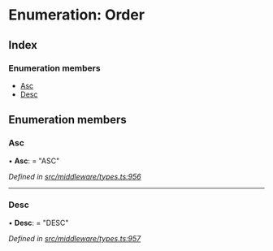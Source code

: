 # Enumeration: Order

## Index

### Enumeration members

* [Asc](_src_middleware_types_.order.md#asc)
* [Desc](_src_middleware_types_.order.md#desc)

## Enumeration members

###  Asc

• **Asc**: = "ASC"

*Defined in [src/middleware/types.ts:956](https://github.com/PolymathNetwork/polymesh-sdk/blob/6f0a424/src/middleware/types.ts#L956)*

___

###  Desc

• **Desc**: = "DESC"

*Defined in [src/middleware/types.ts:957](https://github.com/PolymathNetwork/polymesh-sdk/blob/6f0a424/src/middleware/types.ts#L957)*
